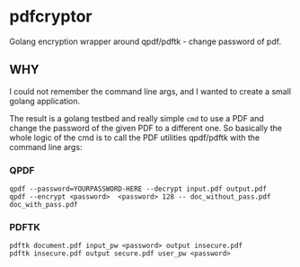 # pdfcryptor
Golang encryption wrapper around qpdf/pdftk - change password of pdf.

## WHY
I could not remember the command line args, and I wanted to create a small golang application.

The result is a golang testbed and really simple ```cmd``` to use a PDF and change the password of the given PDF to a different one. So basically the whole logic of the cmd is to call the PDF utilities qpdf/pdftk with the command line args:


### QPDF
```
qpdf --password=YOURPASSWORD-HERE --decrypt input.pdf output.pdf
qpdf --encrypt <password>  <password> 128 -- doc_without_pass.pdf doc_with_pass.pdf
```

### PDFTK
```
pdftk document.pdf input_pw <password> output insecure.pdf
pdftk insecure.pdf output secure.pdf user_pw <password>
```
